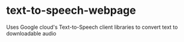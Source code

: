 # text-to-speech-webpage
Uses Google cloud's Text-to-Speech client libraries to convert text to downloadable audio
